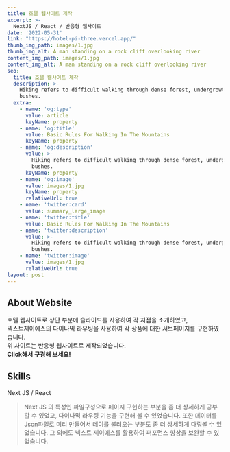 ```yaml
---
title: 호텔 웹사이트 제작
excerpt: >-
  NextJS / React / 반응형 웹사이트    
date: '2022-05-31'
link: "https://hotel-pi-three.vercel.app/"
thumb_img_path: images/1.jpg
thumb_img_alt: A man standing on a rock cliff overlooking river
content_img_path: images/1.jpg
content_img_alt: A man standing on a rock cliff overlooking river
seo:
  title: 호텔 웹사이트 제작
  description: >-
    Hiking refers to difficult walking through dense forest, undergrowth, or
    bushes.
  extra:
    - name: 'og:type'
      value: article
      keyName: property
    - name: 'og:title'
      value: Basic Rules For Walking In The Mountains
      keyName: property
    - name: 'og:description'
      value: >-
        Hiking refers to difficult walking through dense forest, undergrowth, or
        bushes.
      keyName: property
    - name: 'og:image'
      value: images/1.jpg
      keyName: property
      relativeUrl: true
    - name: 'twitter:card'
      value: summary_large_image
    - name: 'twitter:title'
      value: Basic Rules For Walking In The Mountains
    - name: 'twitter:description'
      value: >-
        Hiking refers to difficult walking through dense forest, undergrowth, or
        bushes.
    - name: 'twitter:image'
      value: images/1.jpg
      relativeUrl: true
layout: post
---
```

## About Website

호텔 웹사이트로 상단 부분에 슬라이드를 사용하여 각 지점을 소개하였고,<br/> 넥스트제이에스의
다이나믹 라우팅을 사용하여 각 상품에 대한 서브페이지를 구현하였습니다.<br/>
위 사이트는 반응형 웹사이트로 제작되었습니다.<br/> **Click해서 구경해 보세요!**

## Skills

Next JS / React

> Next JS 의 특성인 파일구성으로 페이지 구현하는 부분을 좀 더 상세하게 공부할 수 있었고,
다이나믹 라우팅 기능을 구현해 볼 수 있었습니다. 또한 데이터를 Json파일로 미리 만들어서 데이를 불러오는 부분도 좀 더 상세하게 다뤄볼 수 있었습니다. 그 외에도 넥스트 제이에스를 활용하여 퍼포먼스 향상을
보완할 수 있었습니다.


